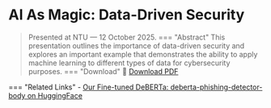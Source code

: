 # AI As Magic: Data-Driven Security
> Presented at NTU — 12 October 2025.
=== "Abstract"
    This presentation outlines the importance of data-driven security and explores an important example that demonstrates the ability to apply machine learning to different types of data for cybersecurity purposes.
=== "Download"
    📄 [Download PDF](https://drive.google.com/file/d/10a1I9kBFHyXCgMOmlwDwtdudYKf05P-C/view?usp=drive_link)
    

=== "Related Links"
    - [Our Fine-tuned DeBERTa: deberta-phishing-detector-body on HuggingFace](https://huggingface.co/mustafaAbdulazizHamza/deberta-phishing-detector-body/tree/main)
